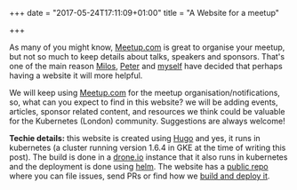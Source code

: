 +++
date = "2017-05-24T17:11:09+01:00"
title = "A Website for a meetup"

+++

As many of you might know, [Meetup.com](https://www.meetup.com/Kubernetes-London/) is great to organise your meetup, but not so much to keep details about talks, speakers and sponsors. That's one of the main reason [Milos](https://twitter.com/milosgajdos), [Peter](https://twitter.com/peteridah) and [myself](https://twitter.com/ipedrazas) have decided that perhaps having a website it will more helpful.

We will keep using [Meetup.com](https://meetup.com) for the meetup organisation/notifications, so, what can you expect to find in this website? we will be adding events, articles, sponsor related content, and resources we think could be valuable for the Kubernetes (London) community. Suggestions are always welcome!

**Techie details:** this website is created using [Hugo](https://gohugo.io) and yes, it runs in kubernetes (a cluster running version 1.6.4 in GKE at the time of writing this post). The build is done in a [drone.io](https://drone.io) instance that it also runs in kubernetes and the deployment is done using [helm](https://github.com/kubernetes/helm). The website has a [public repo](https://github.com/KubeLondon/london.k8s.uk) where you can file issues, send PRs or find how we [build and deploy it](https://github.com/KubeLondon/london.k8s.uk/blob/master/.drone.yml#L25).

